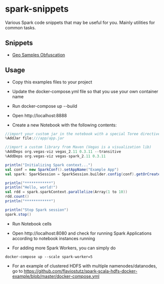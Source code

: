 # spark-snippets
Various Spark code snippets that may be useful for you. Mainly utilities for common tasks.

## Snippets

* [Geo Samples Obfuscation](/notebooks/obfuscate-geo-samples)

## Usage

* Copy this examples files to your project

* Update the docker-compose.yml file so that you use your own container name

* Run docker-compose up --build

* Open http://localhost:8888

* Create a new Notebook with the following contents:

```scala
//import your custom jar in the notebook with a special Toree directive
%AddJar file:///app/app.jar

//import a custom library from Maven (Vegas is a visualization lib)
%AddDeps org.vegas-viz vegas_2.11 0.3.11 --transitive
%AddDeps org.vegas-viz vegas-spark_2.11 0.3.11

println("Initializing Spark context...")
val conf = new SparkConf().setAppName("Example App")
val spark: SparkSession = SparkSession.builder.config(conf).getOrCreate()

println("************")
println("Hello, world!")
val rdd = spark.sparkContext.parallelize(Array(1 to 10))
rdd.count()
println("************")

println("Stop Spark session")
spark.stop()
```

* Run Notebook cells

* Open http://localhost:8080 and check for running Spark Applications according to notebook instances running

* For adding more Spark Workers, you can simply do

```docker-compose up --scale spark-worker=5```

* For an example of clustered HDFS with multiple namenodes/datanodes, go to https://github.com/flaviostutz/spark-scala-hdfs-docker-example/blob/master/docker-compose.yml
